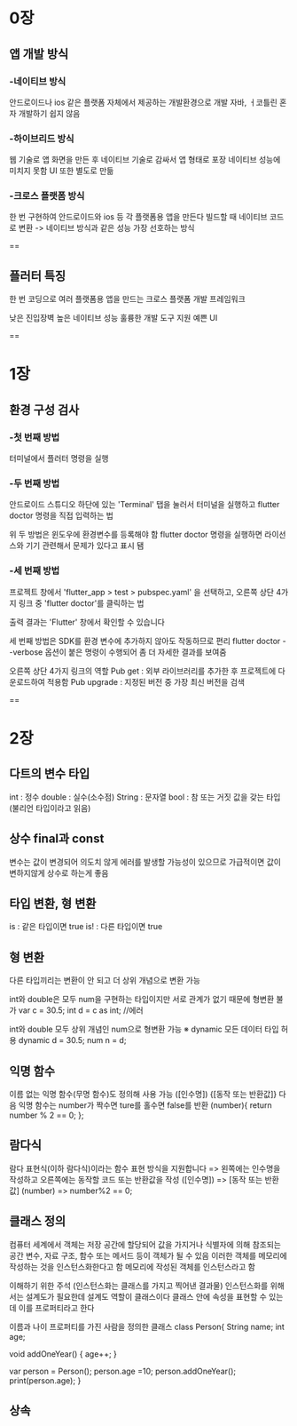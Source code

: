 # 0장
## 앱 개발 방식
### -네이티브 방식
안드로이드나 ios 같은 플랫폼 자체에서 제공하는 개발환경으로 개발
자바, ㅓ코틀린
혼자 개발하기 쉽지 않음

### -하이브리드 방식
웹 기술로 앱 화면을 만든 후 네이티브 기술로 감싸서 앱 형태로 포장
네이티브 성능에 미치지 못함
UI 또한 별도로 만듦

### -크로스 플랫폼 방식
한 번 구현하여 안드로이드와 ios 등 각 플랫폼용 앱을 만든다
빌드할 때 네이티브 코드로 변환 -> 네이티브 방식과 같은 성능
가장 선호하는 방식

==
## 플러터 특징
한 번 코딩으로 여러 플랫폼용 앱을 만드는 크로스 플랫폼 개발 프레임워크

낮은 진입장벽
높은 네이티브 성능
훌륭한 개발 도구 지원
예쁜 UI

==
# 1장
## 환경 구성 검사

### -첫 번째 방법
터미널에서 플러터 명령을 실행

### -두 번째 방법
안드로이드 스튜디오 하단에 있는 'Terminal' 탭을 눌러서 터미널을 실행하고 flutter doctor 명령을 직접 입력하는 법

위 두 방법은 윈도우에 환경변수를 등록해야 함
flutter doctor 명령을 실행하면 라이선스와 기기 관련해서 문제가 있다고 표시 됌

### -세 번째 방법
프로젝트 창에서 'flutter_app > test > pubspec.yaml' 을 선택하고,
오른쪽 상단 4가지 링크 중 'flutter doctor'를 클릭하는 법

출력 결과는 'Flutter' 창에서 확인할 수 있습니다

세 번째 방법은 SDK를 환경 변수에 추가하지 않아도 작동하므로 편리
flutter doctor --verbose 옵션이 붙은 명령이 수행되어 좀 더 자세한 결과를 보여줌

오른쪽 상단 4가지 링크의 역할
Pub get : 외부 라이브러리를 추가한 후 프로젝트에 다운로드하여 적용함
Pub upgrade : 지정된 버전 중 가장 최신 버전을 검색

==
# 2장
## 다트의 변수 타입

int : 정수
double : 실수(소수점)
String : 문자열
bool : 참 또는 거짓 값을 갖는 타입(불리언 타입이라고 읽음)

## 상수 final과 const
변수는 값이 변경되어 의도치 않게 에러를 발생할 가능성이 있으므로 가급적이면 값이 변하지않게 상수로 하는게 좋음

## 타입 변환, 형 변환
is : 같은 타입이면 true
is! : 다른 타입이면 true

## 형 변환
다른 타입끼리는 변환이 안 되고 더 상위 개념으로 변환 가능

int와 double은 모두 num을 구현하는 타입이지만 서로 관계가 없기 때문에 형변환 불가
var c = 30.5;
int d = c as int; //에러

int와 double 모두 상위 개념인 num으로 형변환 가능
※ dynamic 모든 데이터 타입 허용
dynamic d = 30.5;
num n = d;

## 익명 함수 
이름 없는 익명 함수(무명 함수)도 정의해 사용 가능
([인수명]) {[동작 또는 반환값]}
다음 익명 함수는 number가 짝수면 ture를 홀수면 false를 반환
(number){
   return number % 2 == 0;
};

## 람다식
람다 표현식(이하 람다식)이라는 함수 표현 방식을 지원합니다
=> 왼쪽에는 인수명을 작성하고 오른쪽에는 동작할 코드 또는 반환값을 작성
([인수명]) => [동작 또는 반환값]
(number) => number%2 == 0;

## 클래스 정의
컴퓨터 세계에서 객체는 저장 공간에 할당되어 값을 가지거나 식별자에 의해 참조되는 공간
변수, 자료 구조, 함수 또는 메서드 등이 객체가 될 수 있음
이러한 객체를 메모리에 작성하는 것을 인스턴스화한다고 함
메모리에 작성된 객체를 인스턴스라고 함

이해하기 위한 주석 (인스턴스화는 클래스를 가지고 찍어낸 결과물)
인스턴스화를 위해서는 설계도가 필요한데 설계도 역할이 클래스이다
클래스 안에 속성을 표현할 수 있는데 이를 프로퍼티라고 한다

이름과 나이 프로퍼티를 가진 사람을 정의한 클래스
class Person{
   String name;
   int age;

   void addOneYear() {
     age++;
   }

var person = Person();
person.age =10;
person.addOneYear();
print(person.age);
}

## 상속









































